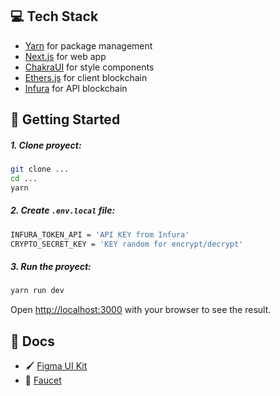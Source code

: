## 💻 Tech Stack

- [Yarn]() for package management
- [Next.js](https://nextjs.org/) for web app
- [ChakraUI](https://chakra-ui.com/) for style components
- [Ethers.js](https://ethers.org/) for client blockchain
- [Infura](https://infura.io/) for API blockchain

## 🚀 Getting Started

##### 1. Clone proyect:

```bash
git clone ...
cd ...
yarn
```

##### 2. Create `.env.local` file:

```bash
INFURA_TOKEN_API = 'API KEY from Infura'
CRYPTO_SECRET_KEY = 'KEY random for encrypt/decrypt'
```

##### 3. Run the proyect:

```bash
yarn run dev
```

Open [http://localhost:3000](http://localhost:3000) with your browser to see the result.

## 📖 Docs

- 🖌 [Figma UI Kit](https://www.figma.com/file/1i0831yLWD4XJmjo9iEXvR/Simple-wallet?node-id=21%3A13)
- 💸 [Faucet](https://faucet.paradigm.xyz/)

